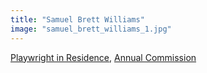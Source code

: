 ```yaml
---
title: "Samuel Brett Williams"
image: "samuel_brett_williams_1.jpg"
---
```


[Playwright in Residence](/programs/collaboration-fund), [Annual Commission](/programs/commissions)
